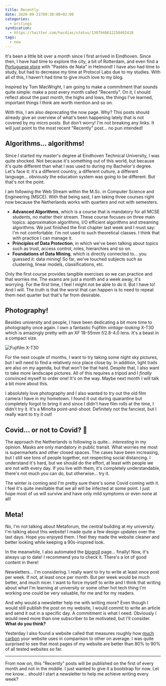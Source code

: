 ```yaml
---
title: Recently
date: 2020-09-21T09:30:00+02:00
categories:
  - writings
syndication:
  - https://twitter.com/hacdias/status/1307946612258492418
tags:
  - now
---
```


It's been a little bit over a month since I first arrived in Eindhoven. Since then, I have had time to explore the city, a bit of Rotterdam, and even find a [Portuguese store](https://pastelarialusa.nl) with "Pastéis de Nata" in Helmond! I have also had time to study, but had to decrease my time at Protocol Labs due to my studies. With all of this, I haven't had time to give much love to my blog.

<!--more-->

Inspired by Tom MacWright, I am going to make a commitment that sounds quite simple: make a post every month called "Recently". On it, I should reflect about the past month, the highs and lows, the things I've learned, important things I think are worth mention and so on.

With this, I am also deprecating the now page. Why? This posts should already give an overview of what's been happening lately that is not covered by my micro posts. But don't worry! I'm not breaking any links. It will just point to the most recent "Recently" post... no pun intended!

## Algorithms... algorithms!

Since I started my master's degree at Eindhoven Technical University, I was quite shocked. Not because it's something out of this world, but because it's quite different than what I was used to during my Bachelor's degree. Let's face it: it's a different country, a different culture, a different language... obviously the education system was going to be different. But that's not the point.

I am following the Web Stream within the M.Sc. in Computer Science and Engineering (MSCE). With that being said, I am taking three courses right now because the Netherlands works with quarters and not with semesters.

- **Advanced Algorithms**, which is a course that is mandatory for all MCSE students, no matter their stream. These course focuses on three main topics: approximation algorithms, I/O efficient algorithms and streaming algorithms. We just finished the first chapter last week and I must say: I'm not comfortable. I'm not used to such theoretical classes. I think that with practice I can manage it.
- **Principles of Data Protection**, in which we've been talking about topics such as trust, access control, roles, hierarchies and so on.
- **Foundations of Data Mining**, which is directly connected to... you guessed it: data mining! So far, we've touched subjects such as clustering, linear models, classifications, etc.

Only the first course provides tangible exercises so we can practice and that worries me. The exams are just a month and a week away, it's worrying. For the first time, I feel I might not be able to do it. But I have to! And I will. The truth is that the worst that can happen is to need to repeat them next quarter but that's far from desirable.

## Photography!

Besides university and people, I have been dedicating a bit more time to photography once again. I own a fantastic Fujifilm _vintage-looking_ X-T30 which is amazingly pretty with an XF 18-55mm f/2.8-4.0 lens. It's a beast in a compact size.

![Fujifilm X-T30](image:2020-09-21-fujixt30)

For the next couple of months, I want to try taking some night sky pictures, but I will need to find a relatively nice place close by. In addition, light trails are also on my agenda, but that won't be that hard. Despite that, I also want to take more landscape pictures. All of this requires a tripod and I _finally_ convinced myself to order one! It's on the way. Maybe next month I will talk a bit more about this.

I absolutely love photography and I also wanted to try out the old film camera I have in my hometown. I found it out during quarantine but completely forgot to bring it and since I didn't have film rolls at the time, I didn't try it. It's a Minolta point-and-shoot. Definitely not the fanciest, but I really want to try it out!

## Covid... or not to Covid? 🦠

The approach the Netherlands is following is quite... _interesting_ in my opinion. Masks are only mandatory in public transit. What worries me most is supermarkets and other closed spaces. The cases have been increasing, but I still see tons of people together, not respecting social distancing. I understand it's hard, but we should do the effort, at least with people we are not with every day. If you live with them, it's completely understandable, there's not much you can do, but otherwise... try it.

The winter is coming and I'm pretty sure there's some Covid coming with it. I feel it's quite inevitable that we all will be infected at some point. I just hope most of us will survive and have only mild symptoms or even none at all!

## Meta!

No, I'm not talking about Metaforum, the central building at my university. I'm talking about this website! I made quite a few design updates over the last days. Hope you enjoyed them. I feel they made the website cleaner and better looking while keeping a 90s-inspired look.

In the meanwhile, I also automated the [blogroll](/blogroll) page... finally! Now, it's always up to date! I recommend you to check it. There's a lot of good content in there!

Newsletters... I'm considering. I really want to try to write at least once post per week. If not, at least once per month. But per week would be much better, and much nicer. I want to force myself to write and I think that writing about what I'm learning at university or some other hot tech thing I'm working one could be very valuable, for me and for my readers.

And why would a newsletter help me with writing more? Even though I would still publish the post on my website, I would commit to write an article and send it out in a specific day. A commitment is what I need. Obviously I would need more than one subscriber to be motivated, but I'll consider. **What do you think?**

Yesterday I also found a website called that measures roughly how [much carbon](https://www.websitecarbon.com/) your website uses in comparison to other on average. I was quite surprised to see that most pages of my website are better than 80% to 90% of all tested websites so far.

---

From now on, this "Recently" posts will be published on the first of every month and not in the middle. I just wanted to give it a bootstrap for now. Let me know... should I start a newsletter to help me achieve writing every week?
